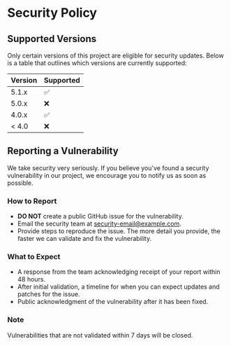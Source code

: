 # Security Policy

## Supported Versions

Only certain versions of this project are eligible for security updates. Below is a table that outlines which versions are currently supported:

| Version | Supported          |
| ------- | ------------------ |
| 5.1.x   | :white_check_mark: |
| 5.0.x   | :x:                |
| 4.0.x   | :white_check_mark: |
| < 4.0   | :x:                |

## Reporting a Vulnerability

We take security very seriously. If you believe you've found a security vulnerability in our project, we encourage you to notify us as soon as possible.

### How to Report

- **DO NOT** create a public GitHub issue for the vulnerability.
- Email the security team at [security-email@example.com](mailto:security-email@example.com).
- Provide steps to reproduce the issue. The more detail you provide, the faster we can validate and fix the vulnerability.

### What to Expect

- A response from the team acknowledging receipt of your report within 48 hours.
- After initial validation, a timeline for when you can expect updates and patches for the issue.
- Public acknowledgment of the vulnerability after it has been fixed.

### Note

Vulnerabilities that are not validated within 7 days will be closed.
